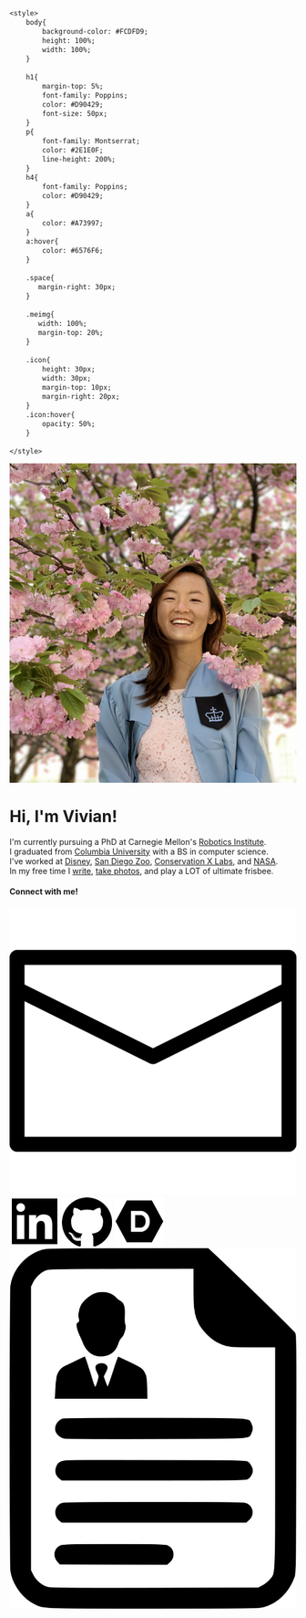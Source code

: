 <!DOCTYPE html>
<html>
<head>
    <script src="http://code.jquery.com/jquery-3.3.1.min.js"></script>
    <script src="https://code.jquery.com/ui/1.12.0/jquery-ui.min.js"></script>
    <link rel="stylesheet" href="http://code.jquery.com/ui/1.12.1/themes/base/jquery-ui.css">
    <link rel="stylesheet" href="https://stackpath.bootstrapcdn.com/bootstrap/4.2.1/css/bootstrap.min.css">
    <script type="text/javascript" src="{{ url_for('static', filename = 'layout.js') }}"></script>
    <link rel="stylesheet" href="https://fonts.googleapis.com/css?family=Poppins">
    <link rel="stylesheet" href="https://fonts.googleapis.com/css?family=Montserrat">

    <style>
        body{
            background-color: #FCDFD9;
            height: 100%;
            width: 100%;
        }

        h1{
            margin-top: 5%;
            font-family: Poppins;
            color: #D90429;
            font-size: 50px;
        }
        p{
            font-family: Montserrat;
            color: #2E1E0F;
            line-height: 200%;
        }
        h4{
            font-family: Poppins;
            color: #D90429;
        }
        a{
            color: #A73997;
        }
        a:hover{
            color: #6576F6;
        }

        .space{
           margin-right: 30px;
        }

        .meimg{
           width: 100%;
           margin-top: 20%;
        }

        .icon{
            height: 30px;
            width: 30px;
            margin-top: 10px;
            margin-right: 20px;
        }
        .icon:hover{
            opacity: 50%;
        }

    </style>

</head>
<body>
    <div class="container">
        <div class="row">
            <div class="col-md-5 space">
                <img class="meimg" src="static/images/headshot2.jpg" alt="Me!"/>
            </div>
            <div class="col-md-6 align-self-center text">
                <div class="row"><h1>Hi, I'm Vivian!</h1></div>
                <div class="row"></div>
                <div class="row"><p>I'm currently pursuing a PhD at Carnegie Mellon's <a href="https://www.ri.cmu.edu/">Robotics Institute</a>.
                <br>
                I graduated from <a href="https://www.engineering.columbia.edu/">Columbia University</a> with a BS in computer science.
                <br>
                I've worked at <a href="https://la.disneyresearch.com/">Disney</a>, <a href="https://institute.sandiegozoo.org/">San Diego Zoo</a>, <a href="https://conservationxlabs.com/">Conservation X Labs</a>, and <a href="https://www.jpl.nasa.gov/">NASA</a>.
                <br>
                In my free time I <a href="https://medium.com/@vhshen">write</a>, <a href="https://www.instagram.com/jr.scout.viv/">take photos</a>, and play a LOT of ultimate frisbee.
                <br>
                </p></div>
                <div class="row"><h4>Connect with me!</h4></div>
                <div class="row">
                    <a href="mailto:vivianhshen@gmail.com"><img class="icon" src="static/images/email.png" title="email"></a>
                    <a href="https://linkedin.com/in/vhshen"><img class="icon" src="static/images/linkedin.png" title="linkedin"></a>
                    <a href="https://github.com/vhshen"><img class="icon" src="static/images/github.png" title="github"></a>
                    <a href="https://devpost.com/vhshen"><img class="icon" src="static/images/devpost.png" title="devpost"></a>
                    <a href="static/Vivian_Shen_Resume.pdf"><img class="icon" src="static/images/resume.png" title="resume"></a>
                </div>
            </div>
        </div>
    </div>
</body>
</html>
